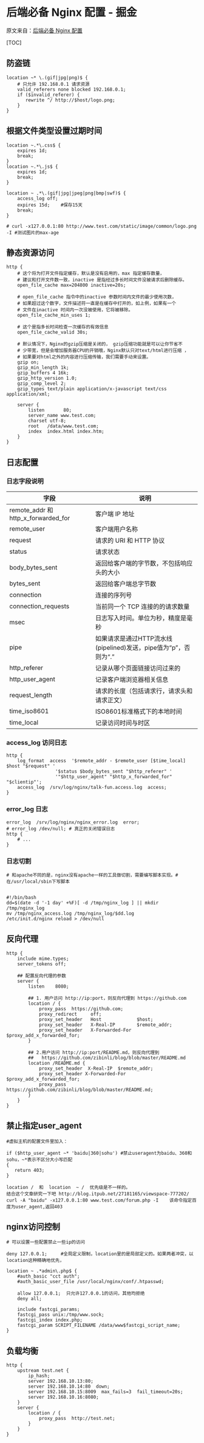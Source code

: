 # 后端必备 Nginx 配置 - 掘金

原文来自：[后端必备 Nginx 配置](https://juejin.im/post/5d7e3f51f265da03a31d687b)

[TOC]

防盗链
---

```nginx
location ~* \.(gif|jpg|png)$ {
    # 只允许 192.168.0.1 请求资源
    valid_referers none blocked 192.168.0.1;
    if ($invalid_referer) {
       rewrite ^/ http://$host/logo.png;
    }
}
```

  


根据文件类型设置过期时间
------------

```nginx
location ~.*\.css$ {
    expires 1d;
    break;
}
location ~.*\.js$ {
    expires 1d;
    break;
}

location ~ .*\.(gif|jpg|jpeg|png|bmp|swf)$ {
    access_log off;
    expires 15d;    #保存15天
    break;
}

# curl -x127.0.0.1:80 http://www.test.com/static/image/common/logo.png -I #测试图片的max-age
```


 
静态资源访问
------

```nginx
http {
    # 这个将为打开文件指定缓存，默认是没有启用的，max 指定缓存数量，
    # 建议和打开文件数一致，inactive 是指经过多长时间文件没被请求后删除缓存。
    open_file_cache max=204800 inactive=20s;

    # open_file_cache 指令中的inactive 参数时间内文件的最少使用次数，
    # 如果超过这个数字，文件描述符一直是在缓存中打开的，如上例，如果有一个
    # 文件在inactive 时间内一次没被使用，它将被移除。
    open_file_cache_min_uses 1;

    # 这个是指多长时间检查一次缓存的有效信息
    open_file_cache_valid 30s;

    # 默认情况下，Nginx的gzip压缩是关闭的， gzip压缩功能就是可以让你节省不
    # 少带宽，但是会增加服务器CPU的开销哦，Nginx默认只对text/html进行压缩 ，
    # 如果要对html之外的内容进行压缩传输，我们需要手动来设置。
    gzip on;
    gzip_min_length 1k;
    gzip_buffers 4 16k;
    gzip_http_version 1.0;
    gzip_comp_level 2;
    gzip_types text/plain application/x-javascript text/css application/xml;

    server {
        listen       80;
        server_name www.test.com;
        charset utf-8;
        root   /data/www.test.com;
        index  index.html index.htm;
    }
}
```



日志配置
----

### 日志字段说明

| 字段                                    | 说明                                                         |
| --------------------------------------- | ------------------------------------------------------------ |
| remote\_addr 和 http\_x\_forwarded\_for | 客户端 IP 地址                                               |
| remote\_user                            | 客户端用户名称                                               |
| request                                 | 请求的 URI 和 HTTP 协议                                      |
| status                                  | 请求状态                                                     |
| body\_bytes\_sent                       | 返回给客户端的字节数，不包括响应头的大小                     |
| bytes\_sent                             | 返回给客户端总字节数                                         |
| connection                              | 连接的序列号                                                 |
| connection\_requests                    | 当前同一个 TCP 连接的的请求数量                              |
| msec                                    | 日志写入时间。单位为秒，精度是毫秒                           |
| pipe                                    | 如果请求是通过HTTP流水线(pipelined)发送，pipe值为“p”，否则为“.” |
| http\_referer                           | 记录从哪个页面链接访问过来的                                 |
| http\_user\_agent                       | 记录客户端浏览器相关信息                                     |
| request\_length                         | 请求的长度（包括请求行，请求头和请求正文）                   |
| time\_iso8601                           | ISO8601标准格式下的本地时间                                  |
| time\_local                             | 记录访问时间与时区                                           |

### access\_log 访问日志

```nginx
http {
    log_format  access  '$remote_addr - $remote_user [$time_local] $host "$request" '
                  '$status $body_bytes_sent "$http_referer" '
                  '"$http_user_agent" "$http_x_forwarded_for" "$clientip"';
    access_log  /srv/log/nginx/talk-fun.access.log  access;
}
```

### error\_log 日志

```nginx
error_log  /srv/log/nginx/nginx_error.log  error;
# error_log /dev/null; # 真正的关闭错误日志
http {
    # ...
}
```

### 日志切割

```nginx
# 和apache不同的是，nginx没有apache一样的工具做切割，需要编写脚本实现。# 在/usr/local/sbin下写脚本


#!/bin/bash
dd=$(date -d '-1 day' +%F)[ -d /tmp/nginx_log ] || mkdir /tmp/nginx_log
mv /tmp/nginx_access.log /tmp/nginx_log/$dd.log
/etc/init.d/nginx reload > /dev/null
```

反向代理
----

```nginx
http {
    include mime.types;
    server_tokens off;

    ## 配置反向代理的参数
    server {
        listen    8080;

        ## 1. 用户访问 http://ip:port，则反向代理到 https://github.com
        location / {
            proxy_pass  https://github.com;
            proxy_redirect     off;
            proxy_set_header   Host             $host;
            proxy_set_header   X-Real-IP        $remote_addr;
            proxy_set_header   X-Forwarded-For  $proxy_add_x_forwarded_for;
        }

        ## 2.用户访问 http://ip:port/README.md，则反向代理到
        ##   https://github.com/zibinli/blog/blob/master/README.md
        location /README.md {
            proxy_set_header  X-Real-IP  $remote_addr;
            proxy_set_header X-Forwarded-For $proxy_add_x_forwarded_for;
            proxy_pass https://github.com/zibinli/blog/blob/master/README.md;
        }
    }
}
```

禁止指定user\_agent
---------------

```nginx
#虚拟主机的配置文件里加入：

if ($http_user_agent ~* 'baidu|360|sohu') #禁止useragent为baidu、360和sohu，~*表示不区分大小写匹配
{
   return 403;
}

location /  和  location  ~ /  优先级是不一样的。 
结合这个文章研究一下吧 http://blog.itpub.net/27181165/viewspace-777202/
curl -A "baidu" -x127.0.0.1:80 www.test.com/forum.php -I    该命令指定百度为user_agent,返回403
```

nginx访问控制
---------

```nginx
# 可以设置一些配置禁止一些ip的访问

deny 127.0.0.1;     #全局定义限制，location里的是局部定义的。如果两者冲突，以location这种精确地优先，

location ~ .*admin\.php$ {
    #auth_basic "cct auth";
    #auth_basic_user_file /usr/local/nginx/conf/.htpasswd;

    allow 127.0.0.1;  只允许127.0.0.1的访问，其他均拒绝
    deny all;

    include fastcgi_params;
    fastcgi_pass unix:/tmp/www.sock;
    fastcgi_index index.php;
    fastcgi_param SCRIPT_FILENAME /data/www$fastcgi_script_name;
}
```

负载均衡
----

```nginx
http {
    upstream test.net {
        ip_hash;
        server 192.168.10.13:80;
        server 192.168.10.14:80  down;
        server 192.168.10.15:8009  max_fails=3  fail_timeout=20s;
        server 192.168.10.16:8080;
    }
    server {
        location / {
            proxy_pass  http://test.net;
        }
    }
}
```

